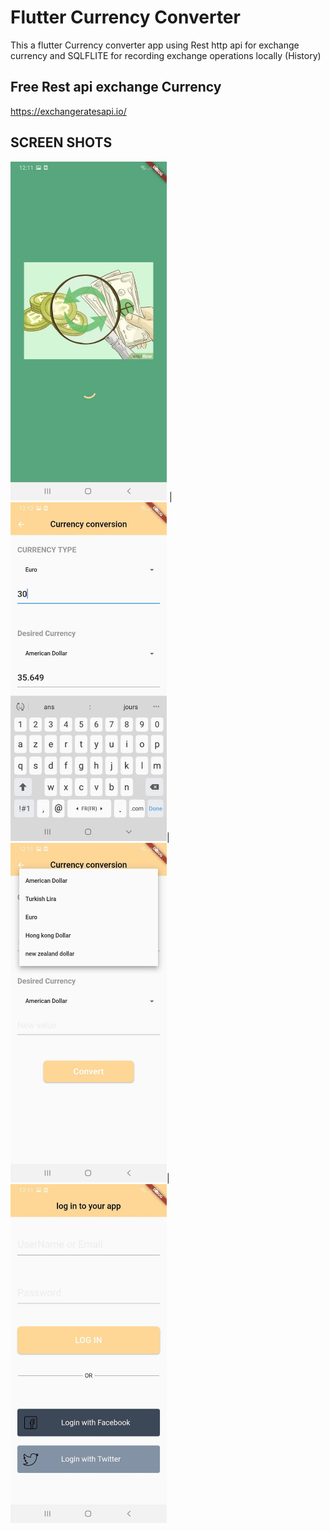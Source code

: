 # Flutter Currency Converter 

This a flutter Currency converter app using Rest http api for exchange currency and SQLFLITE for recording exchange operations locally (History)

## Free Rest api exchange Currency

https://exchangeratesapi.io/

## SCREEN SHOTS

<img src="https://github.com/hamza0221/Flutter_Currency_Converter/blob/master/SCREENSHOTS/SCREEN1.jpg" width="250"  /> |
<img src="https://github.com/hamza0221/Flutter_Currency_Converter/blob/master/SCREENSHOTS/SCREEN2.jpg" width="250"  />|
<img src="https://github.com/hamza0221/Flutter_Currency_Converter/blob/master/SCREENSHOTS/SCREEN3.jpg" width="250"  />|
<img src="https://github.com/hamza0221/Flutter_Currency_Converter/blob/master/SCREENSHOTS/SCREEN4.jpg" width="250"  />



